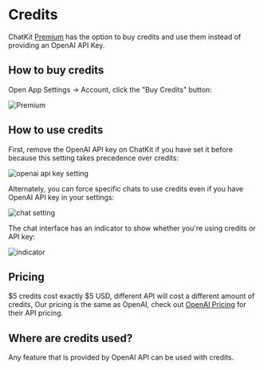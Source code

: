 # Credits

ChatKit [Premium](https://chatkit.app/#pricing) has the option to buy credits and use them instead of providing an OpenAI API Key.

## How to buy credits

Open App Settings -> Account, click the "Buy Credits" button:

![Premium](https://cdn.jsdelivr.net/gh/egoist-bot/images@main/uPic/HQ1KyI.png)

## How to use credits

First, remove the OpenAI API key on ChatKit if you have set it before because this setting takes precedence over credits:

![openai api key setting](https://cdn.jsdelivr.net/gh/egoist-bot/images@main/uPic/4t96rF.png)

Alternately, you can force specific chats to use credits even if you have OpenAI API key in your settings:

![chat setting](https://cdn.jsdelivr.net/gh/egoist-bot/images@main/uPic/b6gV1g.png)

The chat interface has an indicator to show whether you're using credits or API key:

![indicator](https://cdn.jsdelivr.net/gh/egoist-bot/images@main/uPic/MhA3x6.png)

## Pricing

$5 credits cost exactly $5 USD, different API will cost a different amount of credits, Our pricing is the same as OpenAI, check out [OpenAI Pricing](https://openai.com/pricing) for their API pricing.

## Where are credits used?

Any feature that is provided by OpenAI API can be used with credits.
